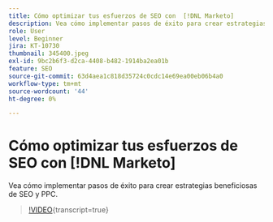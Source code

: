 ```yaml
---
title: Cómo optimizar tus esfuerzos de SEO con  [!DNL Marketo]
description: Vea cómo implementar pasos de éxito para crear estrategias beneficiosas de SEO y PPC.
role: User
level: Beginner
jira: KT-10730
thumbnail: 345400.jpeg
exl-id: 9bc2b6f3-d2ca-4408-b482-1914ba2ea01b
feature: SEO
source-git-commit: 63d4aea1c818d35724c0cdc14e69ea00eb06b4a0
workflow-type: tm+mt
source-wordcount: '44'
ht-degree: 0%

---
```


# Cómo optimizar tus esfuerzos de SEO con [!DNL Marketo]

Vea cómo implementar pasos de éxito para crear estrategias beneficiosas de SEO y PPC.

>[!VIDEO](https://video.tv.adobe.com/v/3413405/?quality=12&learn=on&captions=spa){transcript=true}
